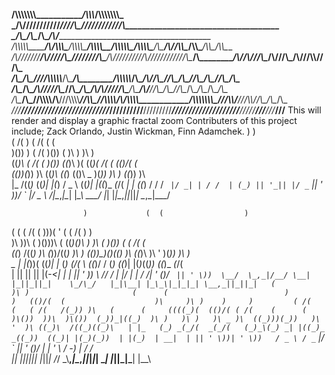 __/\\\\\\\\\\\\\\\__________________________________________________________________________/\\\\\\_______________/\\\\\\\\\\\\\\\_________________________________________________        
 _\/\\\///////////__________________________________________________________________________\////\\\______________\////////////\\\__________________________________________________       
  _\/\\\____________________________________________________________/\\\________________________\/\\\________________________/\\\/___________________________________________________      
   _\/\\\\\\\\\\\______/\\/\\\\\\\___/\\\\\\\\\________/\\\\\\\\__/\\\\\\\\\\\__/\\\\\\\\\_______\/\\\______________________/\\\/_________/\\\\\________/\\\\\_______/\\\\\__/\\\\\___     
    _\/\\\///////______\/\\\/////\\\_\////////\\\_____/\\\//////__\////\\\////__\////////\\\______\/\\\____________________/\\\/_________/\\\///\\\____/\\\///\\\___/\\\///\\\\\///\\\_    
     _\/\\\_____________\/\\\___\///____/\\\\\\\\\\___/\\\____________\/\\\________/\\\\\\\\\\_____\/\\\__________________/\\\/__________/\\\__\//\\\__/\\\__\//\\\_\/\\\_\//\\\__\/\\\_   
      _\/\\\_____________\/\\\__________/\\\/////\\\__\//\\\___________\/\\\_/\\___/\\\/////\\\_____\/\\\________________/\\\/___________\//\\\__/\\\__\//\\\__/\\\__\/\\\__\/\\\__\/\\\_  
       _\/\\\_____________\/\\\_________\//\\\\\\\\/\\__\///\\\\\\\\____\//\\\\\___\//\\\\\\\\/\\__/\\\\\\\\\____________/\\\\\\\\\\\\\\\__\///\\\\\/____\///\\\\\/___\/\\\__\/\\\__\/\\\_ 
        _\///______________\///___________\////////\//_____\////////______\/////_____\////////\//__\/////////____________\///////////////_____\/////________\/////_____\///___\///___\///__
This will render and display a graphic fractal zoom
Contributers of this project include; Zack Orlando, Justin Wickman, Finn Adamchek.
    )                      )                                   
 ( /(               )   ( /(        (                (         
 )\())   )       ( /(   )\())  (    )\    )          )\ )      
((_)\ ( /(   (   )\()) ((_)\   )(  ((_)( /(   (     (()/(  (   
 _((_))(_))  )\ ((_)\    ((_) (()\  _  )(_))  )\ )   ((_)) )\  
|_  /((_)_  ((_)| |(_)  / _ \  ((_)| |((_)_  _(_/(   _| | ((_) 
 / / / _` |/ _| | / /  | (_) || '_|| |/ _` || ' \))/ _` |/ _ \ 
/___|\__,_|\__| |_\_\   \___/ |_|  |_|\__,_||_||_| \__,_|\___/
                                                                               
                    )             (  (                  )                      
   (     (       ( /( (           )\))(   ' (        ( /(    )       )         
   )\   ))\  (   )\()))\   (     ((_)()\ )  )\   (   )\())  (     ( /(   (     
  ((_) /((_) )\ (_))/((_)  )\ )  _(())\_)()((_)  )\ ((_)\   )\  ' )(_))  )\ )  
 _ | |(_))( ((_)| |_  (_) _(_/(  \ \((_)/ / (_) ((_)| |(_)_((_)) ((_)_  _(_/(  
| || || || |(_-<|  _| | || ' \))  \ \/\/ /  | |/ _| | / /| '  \()/ _` || ' \)) 
 \__/  \_,_|/__/ \__| |_||_||_|    \_/\_/   |_|\__| |_\_\|_|_|_| \__,_||_||_|  
  (                                                                           
 )\ )                       (      (                          )           )  
(()/(  (                    )\     )\ )    )     )         ( /(    (   ( /(  
 /(_)) )\   (      (     ((((_)(  (()/( ( /(    (      (   )\())  ))\  )\()) 
(_))_|((_)  )\ )   )\ )   )\ _ )\  ((_)))(_))   )\  '  )\ ((_)\  /((_)((_)\  
| |_   (_) _(_/(  _(_/(   (_)_\(_) _| |((_)_  _((_))  ((_)| |(_)(_))  | |(_) 
| __|  | || ' \))| ' \))   / _ \ / _` |/ _` || '  \()/ _| | ' \ / -_) | / /  
|_|    |_||_||_| |_||_|   /_/ \_\\__,_|\__,_||_|_|_| \__| |_||_|\___| |_\_\ 
